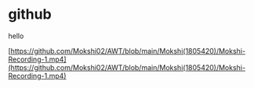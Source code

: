 # github
hello

[https://github.com/Mokshi02/AWT/blob/main/Mokshi(1805420)/Mokshi-Recording-1.mp4](https://github.com/Mokshi02/AWT/blob/main/Mokshi(1805420)/Mokshi-Recording-1.mp4)
